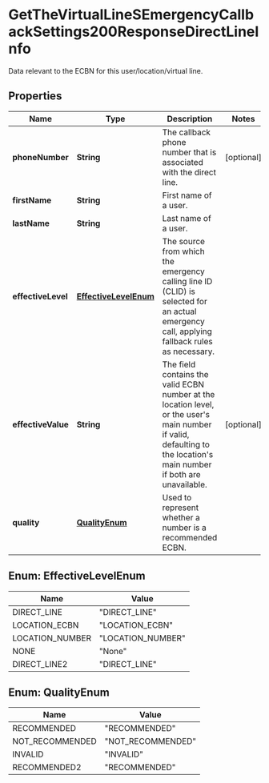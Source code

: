 

# GetTheVirtualLineSEmergencyCallbackSettings200ResponseDirectLineInfo

Data relevant to the ECBN for this user/location/virtual line.

## Properties

| Name | Type | Description | Notes |
|------------ | ------------- | ------------- | -------------|
|**phoneNumber** | **String** | The callback phone number that is associated with the direct line. |  [optional] |
|**firstName** | **String** | First name of a user. |  |
|**lastName** | **String** | Last name of a user. |  |
|**effectiveLevel** | [**EffectiveLevelEnum**](#EffectiveLevelEnum) | The source from which the emergency calling line ID (CLID) is selected for an actual emergency call, applying fallback rules as necessary. |  |
|**effectiveValue** | **String** | The field contains the valid ECBN number at the location level, or the user&#39;s main number if valid, defaulting to the location&#39;s main number if both are unavailable. |  [optional] |
|**quality** | [**QualityEnum**](#QualityEnum) | Used to represent whether a number is a recommended ECBN. |  |



## Enum: EffectiveLevelEnum

| Name | Value |
|---- | -----|
| DIRECT_LINE | &quot;DIRECT_LINE&quot; |
| LOCATION_ECBN | &quot;LOCATION_ECBN&quot; |
| LOCATION_NUMBER | &quot;LOCATION_NUMBER&quot; |
| NONE | &quot;None&quot; |
| DIRECT_LINE2 | &quot;DIRECT_LINE&quot; |



## Enum: QualityEnum

| Name | Value |
|---- | -----|
| RECOMMENDED | &quot;RECOMMENDED&quot; |
| NOT_RECOMMENDED | &quot;NOT_RECOMMENDED&quot; |
| INVALID | &quot;INVALID&quot; |
| RECOMMENDED2 | &quot;RECOMMENDED&quot; |



